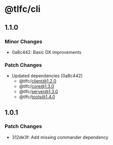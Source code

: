 # @tlfc/cli

## 1.1.0

### Minor Changes

- 0a8c442: Basic DX improvements

### Patch Changes

- Updated dependencies [0a8c442]
  - @tlfc/client@1.2.0
  - @tlfc/core@1.3.0
  - @tlfc/server@1.3.0
  - @tlfc/tools@1.4.0

## 1.0.1

### Patch Changes

- 312de3f: Add missing commander dependency

